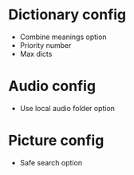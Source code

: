 # Dictionary config

- Combine meanings option
- Priority number
- Max dicts

# Audio config

- Use local audio folder option

# Picture config

- Safe search option
